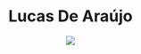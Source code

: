 <h1 align="center">Lucas De Araújo</h1>

<p align="center">
<img src="https://github-readme-streak-stats.herokuapp.com/?user=Shinji-Mimura&theme=dark-smoky"/>
</p>
